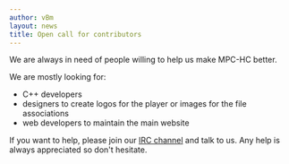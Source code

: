 ```yaml
---
author: vBm
layout: news
title: Open call for contributors
---
```


We are always in need of people willing to help us make MPC-HC better.

We are mostly looking for:

* C++ developers
* designers to create logos for the player or images for the file associations
* web developers to maintain the main website

If you want to help, please join our [IRC channel](/contact-us) and talk to us.
Any help is always appreciated so don't hesitate.
